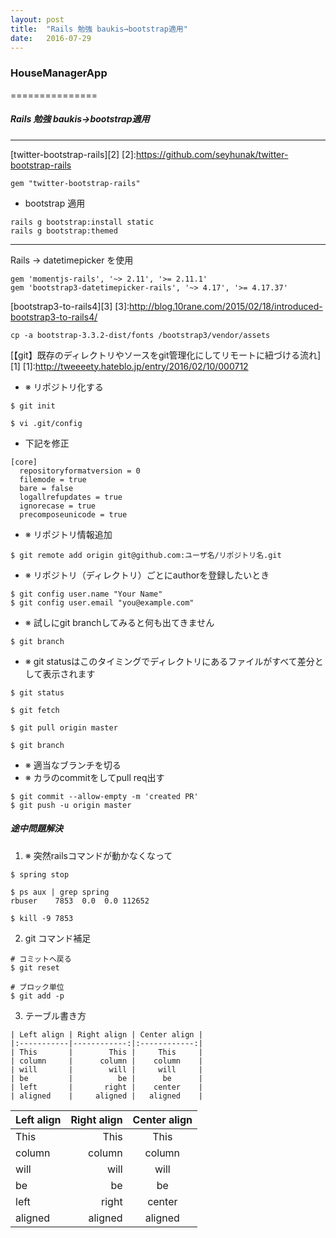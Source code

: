 ```yaml
---
layout: post
title:  "Rails 勉強 baukis→bootstrap適用"
date:   2016-07-29
---
```


### HouseManagerApp
===============

##### Rails 勉強 baukis→bootstrap適用   

---
[twitter-bootstrap-rails][2]
[2]:https://github.com/seyhunak/twitter-bootstrap-rails


~~~
gem "twitter-bootstrap-rails" 
~~~

- bootstrap 適用        
~~~
rails g bootstrap:install static
rails g bootstrap:themed
~~~

----

Rails → datetimepicker を使用    

~~~
gem 'momentjs-rails', '~> 2.11', '>= 2.11.1'        
gem 'bootstrap3-datetimepicker-rails', '~> 4.17', '>= 4.17.37'        
~~~

[bootstrap3-to-rails4][3]
[3]:http://blog.10rane.com/2015/02/18/introduced-bootstrap3-to-rails4/

~~~
cp -a bootstrap-3.3.2-dist/fonts /bootstrap3/vendor/assets      

~~~

[【git】既存のディレクトリやソースをgit管理化にしてリモートに紐づける流れ][1]
[1]:http://tweeeety.hateblo.jp/entry/2016/02/10/000712

- ※ リポジトリ化する    

~~~
$ git init
~~~
~~~
$ vi .git/config     

~~~
- 下記を修正    

~~~
[core]
  repositoryformatversion = 0
  filemode = true
  bare = false
  logallrefupdates = true
  ignorecase = true
  precomposeunicode = true
~~~
- ※ リポジトリ情報追加
~~~
$ git remote add origin git@github.com:ユーザ名/リポジトリ名.git    

~~~
- ※ リポジトリ（ディレクトリ）ごとにauthorを登録したいとき     

~~~
$ git config user.name "Your Name"
$ git config user.email "you@example.com"
~~~

- ※ 試しにgit branchしてみると何も出てきません   

~~~
$ git branch
~~~

- ※ git statusはこのタイミングでディレクトリにあるファイルがすべて差分として表示されます   

~~~
$ git status  

$ git fetch    

$ git pull origin master   

$ git branch     
~~~

- ※ 適当なブランチを切る
- ※ カラのcommitをしてpull req出す   

~~~
$ git commit --allow-empty -m 'created PR'
$ git push -u origin master
~~~

#####  途中問題解決

1. ※ 突然railsコマンドが動かなくなって    
~~~
$ spring stop

$ ps aux | grep spring
rbuser    7853  0.0  0.0 112652

$ kill -9 7853

~~~

2.  git コマンド補足
~~~
# コミットへ戻る
$ git reset

# ブロック単位
$ git add -p
~~~
3.  テーブル書き方 

~~~
| Left align | Right align | Center align |
|:-----------|------------:|:------------:|
| This       |        This |     This     |
| column     |      column |    column    |
| will       |        will |     will     |
| be         |          be |      be      |
| left       |       right |    center    |
| aligned    |     aligned |   aligned    |
~~~

| Left align | Right align | Center align |
|:-----------|------------:|:------------:|
| This       |        This |     This     |
| column     |      column |    column    |
| will       |        will |     will     |
| be         |          be |      be      |
| left       |       right |    center    |
| aligned    |     aligned |   aligned    |
